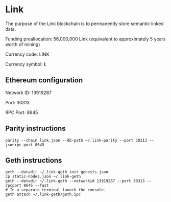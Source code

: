 # Link

The purpose of the Link blockchain is to permanently store semantic linked data.

Funding preallocation: 56,000,000 Link (equivalent to approximately 5 years worth of mining)

Currency code: LINK

Currency symbol: Ł

## Ethereum configuration

Network ID: 13919287

Port: 30313

RPC Port: 8645

## Parity instructions

    parity --chain link.json --db-path ~/.link-parity --port 30313 --jsonrpc-port 8645

## Geth instructions

    geth --datadir ~/.link-geth init genesis.json
    cp static-nodes.json ~/.link-geth
    geth --datadir ~/.link-geth --networkid 13919287 --port 30313 --rpcport 8645 --fast
    # In a separate terminal launch the console.
    geth attach ~/.link-geth/geth.ipc

